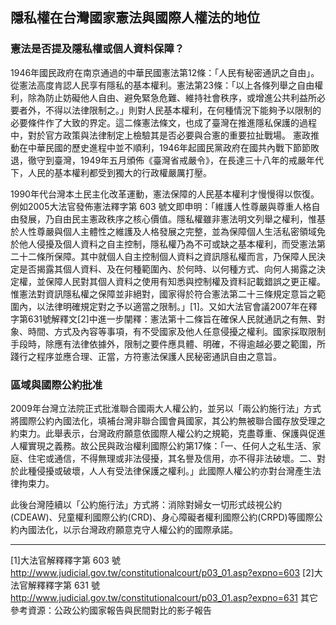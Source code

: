 ## 隱私權在台灣國家憲法與國際人權法的地位

### 憲法是否提及隱私權或個人資料保障？　

1946年國民政府在南京通過的中華民國憲法第12條：「人民有秘密通訊之自由」。從憲法高度肯認人民享有隱私的基本權利。憲法第23條：「以上各條列舉之自由權利，除為防止妨礙他人自由、避免緊急危難、維持社會秩序，或增進公共利益所必要者外，不得以法律限制之。」則對人民基本權利，在何種情況下能夠予以限制的必要條件作了大致的界定。這二條憲法條文，也成了臺灣在推進隱私保護的過程中，對於官方政策與法律制定上檢驗其是否必要與合憲的重要拉扯戰場。
憲政推動在中華民國的歷史進程中並不順利，1946年起國民黨政府在國共內戰下節節敗退，徹守到臺灣，1949年五月頒佈《臺灣省戒嚴令》，在長達三十八年的戒嚴年代下，人民的基本權利都受到獨大的行政權嚴厲打壓。 

1990年代台灣本土民主化改革運動，憲法保障的人民基本權利才慢慢得以恢復。例如2005大法官發佈憲法釋字第 603 號文即申明：「維護人性尊嚴與尊重人格自由發展，乃自由民主憲政秩序之核心價值。隱私權雖非憲法明文列舉之權利，惟基於人性尊嚴與個人主體性之維護及人格發展之完整，並為保障個人生活私密領域免於他人侵擾及個人資料之自主控制，隱私權乃為不可或缺之基本權利，而受憲法第二十二條所保障。其中就個人自主控制個人資料之資訊隱私權而言，乃保障人民決定是否揭露其個人資料、及在何種範圍內、於何時、以何種方式、向何人揭露之決定權，並保障人民對其個人資料之使用有知悉與控制權及資料記載錯誤之更正權。惟憲法對資訊隱私權之保障並非絕對，國家得於符合憲法第二十三條規定意旨之範圍內，以法律明確規定對之予以適當之限制。」[1]。又如大法官會議2007年在釋字第631號解釋文[2]中進一步闡釋：憲法第十二條旨在確保人民就通訊之有無、對象、時間、方式及內容等事項，有不受國家及他人任意侵擾之權利。國家採取限制手段時，除應有法律依據外，限制之要件應具體、明確，不得逾越必要之範圍，所踐行之程序並應合理、正當，方符憲法保護人民秘密通訊自由之意旨。


### 區域與國際公約批准

2009年台灣立法院正式批淮聯合國兩大人權公約，並另以「兩公約施行法」方式將國際公約內國法化，填補台灣非聯合國會員國家，其公約無被聯合國存放受理之約束力。此舉表示，台灣政府願意依國際人權公約之規範，克盡尊重、保護與促進人權實現之義務。故公民與政治權利國際公約第17條：「一、任何人之私生活、家庭、住宅或通信，不得無理或非法侵擾，其名譽及信用，亦不得非法破壞。二、對於此種侵擾或破壞，人人有受法律保護之權利。」此國際人權公約亦對台灣產生法律拘束力。

此後台灣陸續以「公約施行法」方式將：消除對婦女一切形式歧視公約(CDEAW)、兒童權利國際公約(CRD)、身心障礙者權利國際公約(CRPD)等國際公約內國法化，以示台灣政府願意克守人權公約的國際承諾。

-----------------
[1]大法官解釋釋字第 603 號 http://www.judicial.gov.tw/constitutionalcourt/p03_01.asp?expno=603
[2]大法官解釋釋字第 631 號 http://www.judicial.gov.tw/constitutionalcourt/p03_01.asp?expno=631
其它參考資源：公政公約國家報告與民間對比的影子報告

